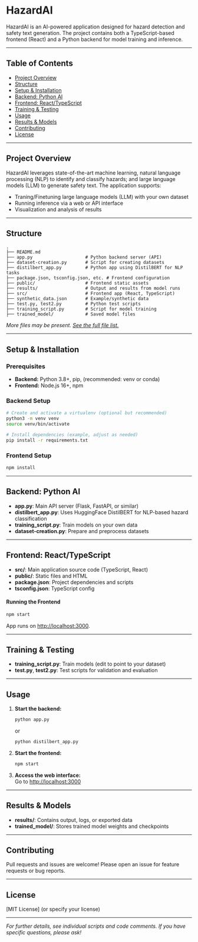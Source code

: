 # HazardAI

HazardAI is an AI-powered application designed for hazard detection and safety text generation. The project contains both a TypeScript-based frontend (React) and a Python backend for model training and inference.

---

## Table of Contents

- [Project Overview](#project-overview)
- [Structure](#structure)
- [Setup & Installation](#setup--installation)
- [Backend: Python AI](#backend-python-ai)
- [Frontend: React/TypeScript](#frontend-reacttypescript)
- [Training & Testing](#training--testing)
- [Usage](#usage)
- [Results & Models](#results--models)
- [Contributing](#contributing)
- [License](#license)

---

## Project Overview

HazardAI leverages state-of-the-art machine learning, natural language processing (NLP) to identify and classify hazards; and large language models (LLM) to generate safety text. The application supports:
- Traning/Finetuning large language models (LLM) with your own dataset
- Running inference via a web or API interface
- Visualization and analysis of results

---

## Structure

```
.
├── README.md
├── app.py                    # Python backend server (API)
├── dataset-creation.py       # Script for creating datasets
├── distilbert_app.py         # Python app using DistilBERT for NLP tasks
├── package.json, tsconfig.json, etc. # Frontend configuration
├── public/                   # Frontend static assets
├── results/                  # Output and results from model runs
├── src/                      # Frontend app (React, TypeScript)
├── synthetic_data.json       # Example/synthetic data
├── test.py, test2.py         # Python test scripts
├── training_script.py        # Script for model training
├── trained_model/            # Saved model files
```
*More files may be present. [See the full file list.](https://github.com/parthkadiya772/HazardAI/tree/main)*

---

## Setup & Installation

### Prerequisites

- **Backend:** Python 3.8+, pip, (recommended: venv or conda)
- **Frontend:** Node.js 16+, npm

### Backend Setup

```bash
# Create and activate a virtualenv (optional but recommended)
python3 -m venv venv
source venv/bin/activate

# Install dependencies (example, adjust as needed)
pip install -r requirements.txt
```

### Frontend Setup

```bash
npm install
```

---

## Backend: Python AI

- **app.py**: Main API server (Flask, FastAPI, or similar)
- **distilbert_app.py**: Uses HuggingFace DistilBERT for NLP-based hazard classification
- **training_script.py**: Train models on your own data
- **dataset-creation.py**: Prepare and preprocess datasets

---

## Frontend: React/TypeScript

- **src/**: Main application source code (TypeScript, React)
- **public/**: Static files and HTML
- **package.json**: Project dependencies and scripts
- **tsconfig.json**: TypeScript config

#### Running the Frontend

```bash
npm start
```
App runs on [http://localhost:3000](http://localhost:3000).

---

## Training & Testing

- **training_script.py**: Train models (edit to point to your dataset)
- **test.py**, **test2.py**: Test scripts for validation and evaluation

---

## Usage

1. **Start the backend:**  
   ```bash
   python app.py
   ```
   or
   ```bash
   python distilbert_app.py
   ```

2. **Start the frontend:**  
   ```bash
   npm start
   ```

3. **Access the web interface:**  
   Go to [http://localhost:3000](http://localhost:3000)

---

## Results & Models

- **results/**: Contains output, logs, or exported data
- **trained_model/**: Stores trained model weights and checkpoints

---

## Contributing

Pull requests and issues are welcome! Please open an issue for feature requests or bug reports.

---

## License

[MIT License] (or specify your license)

---

*For further details, see individual scripts and code comments. If you have specific questions, please ask!*
